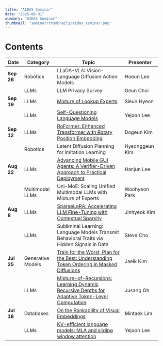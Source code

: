 ```yaml
---
title: "AIDAS Seminar"
date: "2025-08-01"
summary: "AIDAS Seminar"
thumbnail: "seminar/thumbnails/aidas_seminar.png"
---
```



# Contents

|Date|Category|Topic|Presenter|
|----|--------|-----|---------|
|**Sep 26**|Robotics|LLaDA-VLA: Vision-Language Diffusion Action Models|Hoeun Lee|
||LLMs|LLM Privacy Survey|Geun Choi|
|**Sep 19**|LLMs|[Mixture of Lookup Experts](https://youtu.be/vwOh7ET6oqw?si=B56gx3LvIIQbzC4z)|Sieun Hyeon|
||LLMs|[Self-Questioning Language Models](https://youtu.be/WDfvbILy2-I?si=47c3FJ6ySmJVsUxv)|Yejoon Lee|
|**Sep 12**|LLMs|[RoFormer: Enhanced Transformer with Rotary Position Embedding](https://youtu.be/5l9quUaJw7g)|Dogeun Kim|
||Robotics|Latent Diffusion Planning for Imitation Learning|Hyeonggeun Kim|
|**Aug 22**|LLMs|[Advancing Mobile GUI Agents: A Verifier-Driven Approach to Practical Deployment](https://youtu.be/Ce2VGxMOUNY)|Hanjun Lee|
||Multimodal LLMs|Uni-MoE: Scaling Unified Multimodal LLMs with Mixture of Experts|Woohyeon Park|
|**Aug 8**|LLMs|[SparseLoRA: Accelerating LLM Fine-Tuning with Contextual Sparsity](https://youtu.be/lrJOB66FAgk?si=mqFs73OuB9Z4g0T9)|Jinhyeok Kim|
||LLMs|Subliminal Learning: Language Models Transmit Behavioral Traits via Hidden Signals in Data|Steve Cho|
|**Jul 25**|Generative Models|[Train for the Worst, Plan for the Best: Understanding Token Ordering in Masked Diffusions](https://www.youtube.com/watch?v=4Yx4SESN88c)|Jaeik Kim|
||LLMs|[Mixture-of-Recursions: Learning Dynamic Recursive Depths for Adaptive Token-Level Computation](https://www.youtube.com/watch?v=KlA7JIAONO0)|Jusang Oh|
|**Jul 18**|Databases|[On the Rankability of Visual Embeddings](https://www.youtube.com/watch?v=aKIzYYBRGj0)|Mintaek Lim|
||LLMs|[KV-efficient language models: MLA and sliding window attention](https://www.youtube.com/watch?v=t2VYbYKHsdQ)|Yejoon Lee|
